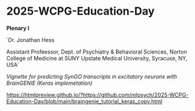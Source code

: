 # 2025-WCPG-Education-Day

**Plenary I**

`Dr. Jonathan Hess

Assistant Profeessor, Dept. of Psychiatry & Behavioral Sciences, Norton College of Medicine at SUNY Upstate Medical University, Syracuse, NY, USA`

_Vignette for predicting SynGO transcripts in excitatory neurons with BrainGENIE (Keras implemetation)_

https://htmlpreview.github.io/?https://github.com/mlpsych/2025-WCPG-Education-Day/blob/main/braingenie_tutorial_keras_copy.html
